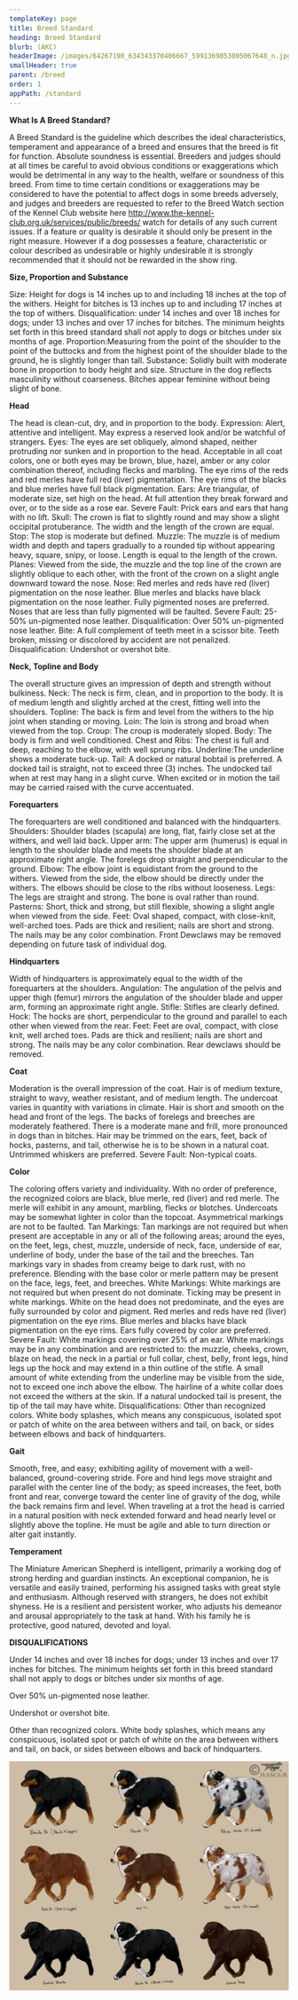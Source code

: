 ```yaml
---
templateKey: page
title: Breed Standard
heading: Breed Standard
blurb: (AKC)
headerImage: /images/64267190_634343370406667_5991369053095067648_n.jpg
smallHeader: true
parent: /breed
order: 1
appPath: /standard
---
```

**What Is A Breed Standard?**

A Breed Standard is the guideline which describes the ideal characteristics, temperament and appearance of a breed and ensures that the breed is fit for function. Absolute soundness is essential. Breeders and judges should at all times be careful to avoid obvious conditions or exaggerations which would be detrimental in any way to the health, welfare or soundness of this breed. From time to time certain conditions or exaggerations may be considered to have the potential to affect dogs in some breeds adversely, and judges and breeders are requested to refer to the Breed Watch section of the Kennel Club website here http://www.the-kennel-club.org.uk/services/public/breeds/ watch for details of any such current issues. If a feature or quality is desirable it should only be present in the right measure. However if a dog possesses a feature, characteristic or colour described as undesirable or highly undesirable it is strongly recommended that it should not be rewarded in the show ring.

**Size, Proportion and Substance** 

Size: Height for dogs is 14 inches up to and including 18 inches at the top of the withers. Height for bitches is 13 inches up to and including 17 inches at the top of withers. Disqualification: under 14 inches and over 18 inches for dogs; under 13 inches and over 17 inches for bitches. The minimum heights set forth in this breed standard shall not apply to dogs or bitches under six months of age. Proportion:Measuring from the point of the shoulder to the point of the buttocks and from the highest point of the shoulder blade to the ground, he is slightly longer than tall. Substance: Solidly built with moderate bone in proportion to body height and size. Structure in the dog reflects masculinity without coarseness. Bitches appear feminine without being slight of bone.

**Head** 

The head is clean-cut, dry, and in proportion to the body. Expression: Alert, attentive and intelligent. May express a reserved look and/or be watchful of strangers. Eyes: The eyes are set obliquely, almond shaped, neither protruding nor sunken and in proportion to the head. Acceptable in all coat colors, one or both eyes may be brown, blue, hazel, amber or any color combination thereof, including flecks and marbling. The eye rims of the reds and red merles have full red (liver) pigmentation. The eye rims of the blacks and blue merles have full black pigmentation. Ears: Are triangular, of moderate size, set high on the head. At full attention they break forward and over, or to the side as a rose ear. Severe Fault: Prick ears and ears that hang with no lift. Skull: The crown is flat to slightly round and may show a slight occipital protuberance. The width and the length of the crown are equal. Stop: The stop is moderate but defined. Muzzle: The muzzle is of medium width and depth and tapers gradually to a rounded tip without appearing heavy, square, snipy, or loose. Length is equal to the length of the crown. Planes: Viewed from the side, the muzzle and the top line of the crown are slightly oblique to each other, with the front of the crown on a slight angle downward toward the nose. Nose: Red merles and reds have red (liver) pigmentation on the nose leather. Blue merles and blacks have black pigmentation on the nose leather. Fully pigmented noses are preferred. Noses that are less than fully pigmented will be faulted. Severe Fault: 25-50% un-pigmented nose leather. Disqualification: Over 50% un-pigmented nose leather. Bite: A full complement of teeth meet in a scissor bite. Teeth broken, missing or discolored by accident are not penalized. Disqualification: Undershot or overshot bite.

**Neck, Topline and Body**

The overall structure gives an impression of depth and strength without bulkiness. Neck: The neck is firm, clean, and in proportion to the body. It is of medium length and slightly arched at the crest, fitting well into the shoulders. Topline: The back is firm and level from the withers to the hip joint when standing or moving. Loin: The loin is strong and broad when viewed from the top. Croup: The croup is moderately sloped. Body: The body is firm and well conditioned. Chest and Ribs: The chest is full and deep, reaching to the elbow, with well sprung ribs. Underline:The underline shows a moderate tuck-up. Tail: A docked or natural bobtail is preferred. A docked tail is straight, not to exceed three (3) inches. The undocked tail when at rest may hang in a slight curve. When excited or in motion the tail may be carried raised with the curve accentuated.

**Forequarters** 

The forequarters are well conditioned and balanced with the hindquarters. Shoulders: Shoulder blades (scapula) are long, flat, fairly close set at the withers, and well laid back. Upper arm: The upper arm (humerus) is equal in length to the shoulder blade and meets the shoulder blade at an approximate right angle. The forelegs drop straight and perpendicular to the ground. Elbow: The elbow joint is equidistant from the ground to the withers. Viewed from the side, the elbow should be directly under the withers. The elbows should be close to the ribs without looseness. Legs: The legs are straight and strong. The bone is oval rather than round. Pasterns: Short, thick and strong, but still flexible, showing a slight angle when viewed from the side. Feet: Oval shaped, compact, with close-knit, well-arched toes. Pads are thick and resilient; nails are short and strong. The nails may be any color combination. Front Dewclaws may be removed depending on future task of individual dog.

**Hindquarters** 

Width of hindquarters is approximately equal to the width of the forequarters at the shoulders. Angulation: The angulation of the pelvis and upper thigh (femur) mirrors the angulation of the shoulder blade and upper arm, forming an approximate right angle. Stifle: Stifles are clearly defined. Hock: The hocks are short, perpendicular to the ground and parallel to each other when viewed from the rear. Feet: Feet are oval, compact, with close knit, well arched toes. Pads are thick and resilient; nails are short and strong. The nails may be any color combination. Rear dewclaws should be removed.

**Coat** 

Moderation is the overall impression of the coat. Hair is of medium texture, straight to wavy, weather resistant, and of medium length. The undercoat varies in quantity with variations in climate. Hair is short and smooth on the head and front of the legs. The backs of forelegs and breeches are moderately feathered. There is a moderate mane and frill, more pronounced in dogs than in bitches. Hair may be trimmed on the ears, feet, back of hocks, pasterns, and tail, otherwise he is to be shown in a natural coat. Untrimmed whiskers are preferred. Severe Fault: Non-typical coats.

**Color** 

The coloring offers variety and individuality. With no order of preference, the recognized colors are black, blue merle, red (liver) and red merle. The merle will exhibit in any amount, marbling, flecks or blotches. Undercoats may be somewhat lighter in color than the topcoat. Asymmetrical markings are not to be faulted. Tan Markings: Tan markings are not required but when present are acceptable in any or all of the following areas; around the eyes, on the feet, legs, chest, muzzle, underside of neck, face, underside of ear, underline of body, under the base of the tail and the breeches. Tan markings vary in shades from creamy beige to dark rust, with no preference. Blending with the base color or merle pattern may be present on the face, legs, feet, and breeches. White Markings: White markings are not required but when present do not dominate. Ticking may be present in white markings. White on the head does not predominate, and the eyes are fully surrounded by color and pigment. Red merles and reds have red (liver) pigmentation on the eye rims. Blue merles and blacks have black pigmentation on the eye rims. Ears fully covered by color are preferred. Severe Fault: White markings covering over 25% of an ear. White markings may be in any combination and are restricted to: the muzzle, cheeks, crown, blaze on head, the neck in a partial or full collar, chest, belly, front legs, hind legs up the hock and may extend in a thin outline of the stifle. A small amount of white extending from the underline may be visible from the side, not to exceed one inch above the elbow. The hairline of a white collar does not exceed the withers at the skin. If a natural undocked tail is present, the tip of the tail may have white. Disqualifications: Other than recognized colors. White body splashes, which means any conspicuous, isolated spot or patch of white on the area between withers and tail, on back, or sides between elbows and back of hindquarters.

**Gait** 

Smooth, free, and easy; exhibiting agility of movement with a well-balanced, ground-covering stride. Fore and hind legs move straight and parallel with the center line of the body; as speed increases, the feet, both front and rear, converge toward the center line of gravity of the dog, while the back remains firm and level. When traveling at a trot the head is carried in a natural position with neck extended forward and head nearly level or slightly above the topline. He must be agile and able to turn direction or alter gait instantly.

**Temperament** 

The Miniature American Shepherd is intelligent, primarily a working dog of strong herding and guardian instincts. An exceptional companion, he is versatile and easily trained, performing his assigned tasks with great style and enthusiasm. Although reserved with strangers, he does not exhibit shyness.   He is a resilient and persistent worker, who adjusts his demeanor and arousal appropriately to the task at hand.  With his family he is protective, good natured, devoted and loyal.

**DISQUALIFICATIONS** 

Under 14 inches and over 18 inches for dogs; under 13 inches and over 17 inches for bitches. The minimum heights set forth in this breed standard shall not apply to dogs or bitches under six months of age.

Over 50% un-pigmented nose leather.

Undershot or overshot bite.

Other than recognized colors. White body splashes, which means any conspicuous, isolated spot or patch of white on the area between withers and tail, on back, or sides between elbows and back of hindquarters.

![Mas Colour Variations](/images/ec46d2_4f0a1dbf8e044841a97d80687cc18214.jpg "Mas Colour Variations")
